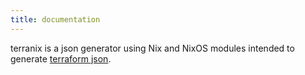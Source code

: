 ```yaml
---
title: documentation
---
```


terranix is a json generator using Nix and NixOS modules
intended to generate
[terraform json](https://www.terraform.io/docs/configuration/syntax-json.html).
